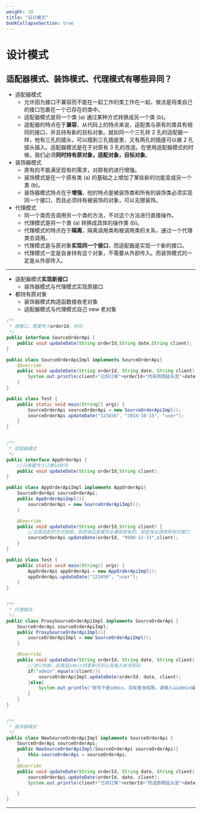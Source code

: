 ```yaml
---
weight: 10
title: "设计模式"
bookCollapseSection: true
---
```


# 设计模式

## 适配器模式、装饰模式、代理模式有哪些异同？

- 适配器模式
  - 允许因为接口不兼容而不能在一起工作的类工作在一起，做法是将类自己的接口包裹在一个已存在的类中。
  - 适配器模式是将一个类 (a) 通过某种方式转换成另一个类 (b)。
  - 适配器的特点在于**兼容**，从代码上的特点来说，适配类与原有的类具有相同的接口，并且持有新的目标对象。就如同一个三孔转 2 孔的适配器一样，他有三孔的插头，可以插到三孔插座里，又有两孔的插座可以被 2 孔插头插入。适配器模式是在于对原有 3 孔的改造。在使用适配器模式的时候，我们必须**同时持有原对象，适配对象，目标对象**。
- 装饰器模式
  - 原有的不能满足现有的需求，对原有的进行增强。
  - 装饰模式是在一个原有类 (a) 的基础之上增加了某些新的功能变成另一个类 (b)。
  - 装饰器模式特点在于**增强**，他的特点是被装饰类和所有的装饰类必须实现同一个接口，而且必须持有被装饰的对象，可以无限装饰。
- 代理模式
  - 同一个类而去调用另一个类的方法，不对这个方法进行直接操作。
  - 代理模式是将一个类 (a) 转换成具体的操作类 (b)。
  - 代理模式的特点在于**隔离**，隔离调用类和被调用类的关系，通过一个代理类去调用。
  - 代理模式是与原对象**实现同一个接口**，而适配器是实现一个新的接口。
  - 代理模式一定是自身持有这个对象，不需要从外部传入。而装饰模式的一定是从外部传入。

---

- 适配器模式**实现新接口**
  - 装饰器模式与代理模式实现原接口
- 都持有原对象
  - 装饰器模式构造函数接收老对象
  - 适配器模式与代理模式自己 new 老对象

```java
/**
 * 原接口，需要传入orderId，时间
 */
public interface SourceOrderApi {
    public void updateDate(String orderId,String date,String client);
}

public class SourceOrderApiImpl implements SourceOrderApi{
    @Override
    public void updateDate(String orderId, String date, String client) {
        System.out.println(client+"已将订单"+orderId+"的有效期延长至"+date);
    }
}

public class Test {
    public static void main(String[] args) {
        SourceOrderApi sourceOrderApi = new SourceOrderApiImpl();
        sourceOrderApi.updateDate("123456", "2014-10-15", "user");
    }
}


/**
 * 适配器模式
 */
public interface AppOrderApi {
    //只需要传入订单Id即可
    public void updateDate(String orderId,String client);
}

public class AppOrderApiImpl implements AppOrderApi{
    SourceOrderApi sourceOrderApi;
    public AppOrderApiImpl(){
        sourceOrderApi = new SourceOrderApiImpl();
    }

    @Override
    public void updateDate(String orderId,String client) {
        //这里适配的方式随意，但是保证是要完全兼容原有的，就是保证调用原有的接口
        sourceOrderApi.updateDate(orderId, "9999-12-31",client);
    }
}

public class Test {
    public static void main(String[] args) {
        AppOrderApi appOrderApi = new AppOrderApiImpl();
        appOrderApi.updateDate("123456", "user");
    }
}


/**
 * 代理模式
 */
public class ProxySourceOrderApiImpl implements SourceOrderApi {
    SourceOrderApi sourceOrderApiImpl;
    public ProxySourceOrderApiImpl(){
        sourceOrderApiImpl = new SourceOrderApiImpl();
    }

    @Override
    public void updateDate(String orderId, String date, String client) {
        //进行判断，如果是admin则更新否则让其输入账号密码
        if("admin".equals(client)){
            sourceOrderApiImpl.updateDate(orderId, date, client);
        }else{
            System.out.println("账号不是admin，没有查询权限，请输入以admin操作");
        }
    }
}


/**
 * 装饰器模式
 */
public class NewSourceOrderApiImpl implements SourceOrderApi {
    SourceOrderApi sourceOrderApi;
    public NewSourceOrderApiImpl(SourceOrderApi sourceOrderApi){
        this.sourceOrderApi = sourceOrderApi;
    }
    @Override
    public void updateDate(String orderId, String date, String client) {
        sourceOrderApi.updateDate(orderId, date, client);
        System.out.println(client+"已将订单"+orderId+"的退款期延长至"+date);

    }
}
```

---
